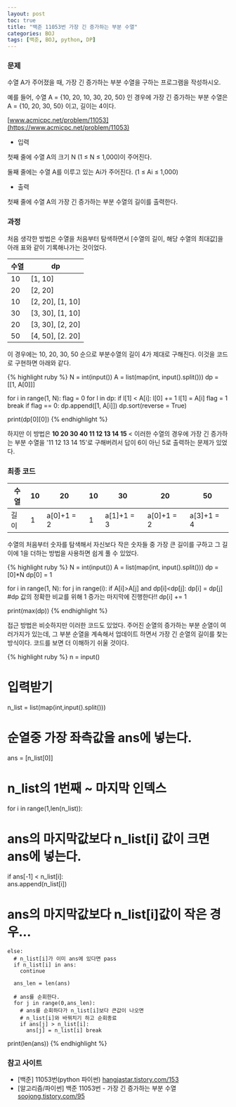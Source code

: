 ```yaml
---
layout: post
toc: true
title: "백준 11053번 가장 긴 증가하는 부분 수열"
categories: BOJ
tags: [백준, BOJ, python, DP]
---
```


### 문제
수열 A가 주어졌을 때, 가장 긴 증가하는 부분 수열을 구하는 프로그램을 작성하시오.

예를 들어, 수열 A = {10, 20, 10, 30, 20, 50} 인 경우에 가장 긴 증가하는 부분 수열은 A = {10, 20, 30, 50} 이고, 길이는 4이다.

[www.acmicpc.net/problem/11053](https://www.acmicpc.net/problem/11053)

* 입력

첫째 줄에 수열 A의 크기 N (1 ≤ N ≤ 1,000)이 주어진다.

둘째 줄에는 수열 A를 이루고 있는 Ai가 주어진다. (1 ≤ Ai ≤ 1,000)

* 출력

첫째 줄에 수열 A의 가장 긴 증가하는 부분 수열의 길이를 출력한다.

### 과정

처음 생각한 방법은 수열을 처음부터 탐색하면서 [수열의 길이, 해당 수열의 최대값]을 아래 표와 같이 기록해나가는 것이었다.

수열|dp
--|--
10|[1, 10]
20|[2, 20]
10|[2, 20], [1, 10]
30|[3, 30], [1, 10]
20|[3, 30], [2, 20]
50|[4, 50], [2. 20]

이 경우에는 10, 20, 30, 50 순으로 부분수열의 길이 4가 제대로 구해진다. 이것을 코드로 구현하면 아래와 같다.

{% highlight ruby %}
N = int(input())
A = list(map(int, input().split()))
dp = [[1, A[0]]]

for i in range(1, N):
    flag = 0
    for l in dp:
        if l[1] < A[i]:
            l[0] += 1
            l[1] = A[i]
            flag = 1
            break
    if flag == 0:
        dp.append([1, A[i]])
    dp.sort(reverse = True)

print(dp[0][0])
{% endhighlight %}

하지만 이 방법은 **10 20 30 40 11 12 13 14 15** < 이러한 수열의 경우에 가장 긴 증가하는 부분 수열을 '11 12 13 14 15'로 구해버려서 답이 6이 아닌 5로 출력하는 문제가 있었다.

### 최종 코드

수열|10|20|10|30|20|50
--|--|--|--|--|--|--
길이|1|a[0]+1 = 2|1|a[1]+1 = 3|a[0]+1 = 2|a[3]+1 = 4

수열의 처음부터 숫자를 탐색해서 자신보다 작은 숫자들 중 가장 큰 길이를 구하고 그 길이에 1을 더하는 방법을 사용하면 쉽게 풀 수 있었다.

{% highlight ruby %}
N = int(input())
A = list(map(int, input().split()))
dp = [0]*N
dp[0] = 1

for i in range(1, N):
    for j in range(i):
        if A[i]>A[j] and dp[i]<dp[j]:
            dp[i] = dp[j]
    #dp 값의 정확한 비교를 위해 1 증가는 마지막에 진행한다!!
    dp[i] += 1

print(max(dp))
{% endhighlight %}

접근 방법은 비슷하지만 이러한 코드도 있었다. 주어진 순열의 증가하는 부분 순열이 여러가지가 있는데, 그 부분 순열을 계속해서 업데이트 하면서 가장 긴 순열의 길이를 찾는 방식이다. 코드를 보면 더 이해하기 쉬울 것이다.

{% highlight ruby %}
n = input()
# 입력받기
n_list = list(map(int,input().split()))

# 순열중 가장 좌측값을 ans에 넣는다.
ans = [n_list[0]]

# n_list의 1번째 ~ 마지막 인덱스
for i in range(1,len(n_list)):

  # ans의 마지막값보다 n_list[i] 값이 크면 ans에 넣는다.
  if ans[-1] < n_list[i]:  
    ans.append(n_list[i])
  # ans의 마지막값보다 n_list[i]값이 작은 경우...
    else:
      # n_list[i]가 이미 ans에 있다면 pass
      if n_list[i] in ans:
        continue

      ans_len = len(ans)

      # ans를 순회한다.
      for j in range(0,ans_len):
        # ans를 순회하다가 n_list[i]보다 큰값이 나오면
        # n_list[i]와 바꿔치기 하고 순회종료
        if ans[j] > n_list[i]:
          ans[j] = n_list[i] break

print(len(ans))
{% endhighlight %}

### 참고 사이트

- [백준] 11053번(python 파이썬) [hangjastar.tistory.com/153](https://hangjastar.tistory.com/153)
- [알고리즘/파이썬] 백준 11053번 - 가장 긴 증가하는 부분 수열 [soojong.tistory.com/95](https://soojong.tistory.com/95)
